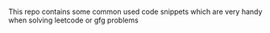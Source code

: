 This repo contains some common used code snippets which are very handy when solving leetcode or gfg problems
